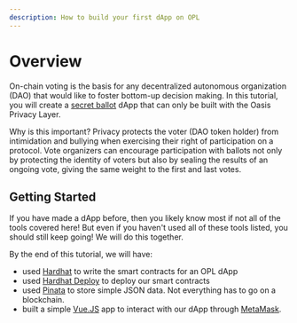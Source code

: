```yaml
---
description: How to build your first dApp on OPL
---
```


# Overview

On-chain voting is the basis for any decentralized autonomous organization
(DAO) that would like to foster bottom-up decision making.
In this tutorial, you will create a [secret ballot](https://en.wikipedia.org/wiki/Secret_ballot)
dApp that can only be built with the Oasis Privacy Layer.

Why is this important? Privacy protects the voter (DAO token holder) from intimidation
and bullying when exercising their right of participation on a protocol.
Vote organizers can encourage participation with ballots not only by
protecting the identity of voters but also by sealing the results of an ongoing
vote, giving the same weight to the first and last votes.

## Getting Started

If you have made a dApp before, then you likely know most if not all of
the tools covered here! But even if you haven't used all of these tools listed,
you should still keep going! We will do this together.

By the end of this tutorial, we will have:

- used [Hardhat](https://hardhat.org/docs) to write the smart contracts for an
OPL dApp
- used [Hardhat Deploy](https://github.com/wighawag/hardhat-deploy) to deploy
our smart contracts
- used [Pinata](https://docs.pinata.cloud/what-can-i-learn-here/what-is-pinata)
to store simple JSON data. Not everything has to go on a blockchain.
- built a simple [Vue.JS](https://vuejs.org/guide/introduction.html)
app to interact with our dApp through [MetaMask](https://docs.metamask.io/wallet).
